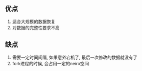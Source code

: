 ## 优点

1. 适合大规模的数据恢复
2. 对数据的完整性要求不高



## 缺点

1. 需要一定时间间隔, 如果意外宕机了, 最后一次修改的数据就没有了
2. fork进程的时候, 会占用一定的neiro空间

